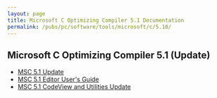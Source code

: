 ```yaml
---
layout: page
title: Microsoft C Optimizing Compiler 5.1 Documentation
permalink: /pubs/pc/software/tools/microsoft/c/5.10/
---
```


Microsoft C Optimizing Compiler 5.1 (Update)
---

* [MSC 5.1 Update](http://archive.pcjs.org/pubs/pc/software/tools/microsoft/c/5.10/MSC51-UPDATE.pdf)
* [MSC 5.1 Editor User's Guide](http://archive.pcjs.org/pubs/pc/software/tools/microsoft/c/5.10/MSC51-EDITOR.pdf)
* [MSC 5.1 CodeView and Utilities Update](http://archive.pcjs.org/pubs/pc/software/tools/microsoft/c/5.10/MSC51-UTILITIES.pdf)
